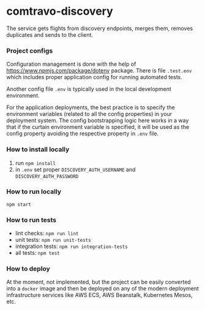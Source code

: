 # comtravo-discovery

The service gets flights from discovery endpoints, merges them, removes duplicates and sends to the client.

### Project configs

Configuration management is done with the help of https://www.npmjs.com/package/dotenv package. There is file `.test.env` which includes proper application config for running automated tests.

Another config file `.env` is typically used in the local development environment.

For the application deployments, the best practice is to specify the environment variables (related to all the config properties) in your deployment system. The config bootstrapping logic here works in a way that if the curtain environment variable is specified, it will be used as the config property avoiding the respective property in `.env` file.


### How to install locally

1. run `npm install`
2. in `.env` set proper `DISCOVERY_AUTH_USERNAME` and `DISCOVERY_AUTH_PASSWORD`

### How to run locally

`npm start`

### How to run tests
* lint checks: `npm run lint`
* unit tests: `npm run unit-tests`
* integration tests: `npm run integration-tests`
* all tests: `npm test`

### How to deploy
At the moment, not implemented, but the project can be easily converted into a `docker` image and then be deployed on any of the modern deployment infrastructure services like AWS ECS, AWS Beanstalk, Kubernetes Mesos, etc.